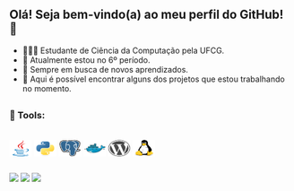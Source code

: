 ## Olá! Seja bem-vindo(a) ao meu perfil do GitHub! 👋

- 👨🏻‍💻 Estudante de Ciência da Computação pela UFCG.
- 🔭 Atualmente estou no 6º período.
- 🤔 Sempre em busca de novos aprendizados.
- 🧠 Aqui é possível encontrar alguns dos projetos que estou trabalhando no momento.
##

### 📌 Tools:

<div style="display: inline_block"><br>
  <img align="center" alt="Arthur-Java" height="30" width="40" src="https://raw.githubusercontent.com/devicons/devicon/master/icons/java/java-original.svg">
  <img align="center" alt="Arthur-Python" height="30" width="40" src="https://raw.githubusercontent.com/devicons/devicon/master/icons/python/python-original.svg">
  <img align="center" alt="Arthur-PostgreSQL" height="30" width="40" src="https://raw.githubusercontent.com/devicons/devicon/master/icons/postgresql/postgresql-original.svg">
  <img align="center" alt="Arthur-Docker" height="30" width="40" src="https://raw.githubusercontent.com/devicons/devicon/master/icons/docker/docker-original.svg">
  <img align="center" alt="Arthur-WP" height="30" width="40" src="https://raw.githubusercontent.com/devicons/devicon/master/icons/wordpress/wordpress-plain.svg">
  <img align="center" alt="Arthur-Linux" height="30" width="40" src="https://raw.githubusercontent.com/devicons/devicon/master/icons/linux/linux-original.svg">
</div>


##
 
<div> 
  <a href="https://instagram.com/arthur_ffa" target="_blank"><img src="https://img.shields.io/badge/-Instagram-%23E4405F?style=for-the-badge&logo=instagram&logoColor=white" target="_blank"></a>
  <a href = "mailto:arthurfalc9@gmail.com"><img src="https://img.shields.io/badge/-Gmail-%23333?style=for-the-badge&logo=gmail&logoColor=white" target="_blank"></a>
  <a href="https://www.linkedin.com/in/arthur-fernandes-84257532a" target="_blank"><img src="https://img.shields.io/badge/-LinkedIn-%230077B5?style=for-the-badge&logo=linkedin&logoColor=white" target="_blank"></a> 
  
</div>
